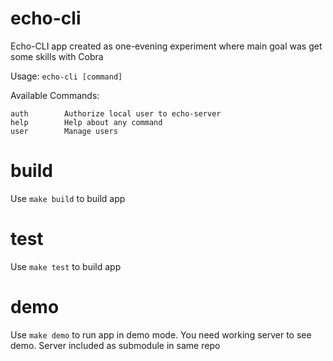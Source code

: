 # echo-cli

Echo-CLI app created as one-evening experiment where main goal was get some skills with Cobra

Usage:
  `echo-cli [command]`

Available Commands:
  ```
  auth        Authorize local user to echo-server
  help        Help about any command
  user        Manage users
```

# build

Use `make build` to build app

# test

Use `make test` to build app

# demo

Use `make demo` to run app in demo mode. You need working server to see demo. Server included as submodule in same repo

